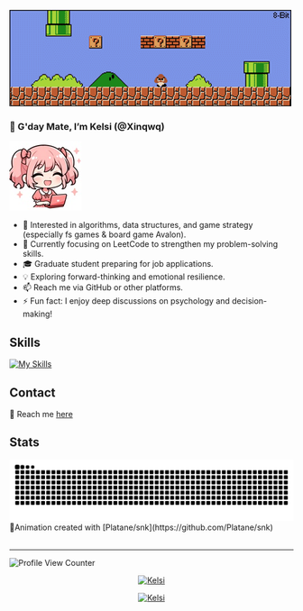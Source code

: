 ![Mario](assets/mario.gif)

### 👋 G'day Mate, I’m Kelsi (@Xinqwq)  
![16meme](assets/16meme_GithubRepo_S.jpg)



- 👀 Interested in algorithms, data structures, and game strategy (especially fs games & board game Avalon).  
- 🌱 Currently focusing on LeetCode to strengthen my problem-solving skills.  
- 🎓 Graduate student preparing for job applications.  
- 💡 Exploring forward-thinking and emotional resilience.  
- 📫 Reach me via GitHub or other platforms.  
- ⚡ Fun fact: I enjoy deep discussions on psychology and decision-making!

## Skills
[![My Skills](https://skillicons.dev/icons?i=java,nodejs,css,javascript,react,py,docker,linux,mysql,mongodb,nginx,redis,bitbucket,github,figma,unreal,blender&theme=dark)](https://github.com/Xinqwq)
<!--[![My Skills](https://skillicons.dev/icons?i=java,nodejs,css,javascript,react,py,docker,linux,mysql,mongodb,nginx,redis,bitbucket,github,figma,unreal,blender&theme=light)](https://github.com/Xinqwq)-->


## Contact
📩 Reach me [here](https://xeinacc.cn)

## Stats 
<!--Snake Contributions-->
<picture>
  <source media="(prefers-color-scheme: dark)" srcset="https://raw.githubusercontent.com/Xinqwq/Xinqwq/output/github-contribution-grid-snake-dark.svg">
  <source media="(prefers-color-scheme: light)" srcset="https://raw.githubusercontent.com/Xinqwq/Xinqwq/output/github-contribution-grid-snake.svg">
  <img alt="github-snake" src="https://raw.githubusercontent.com/Xinqwq/Xinqwq/output/github-contribution-grid-snake.svg">
</picture>
<br>
🐍Animation created with [Platane/snk](https://github.com/Platane/snk)
<br>
<br>

---

![Profile View Counter](https://komarev.com/ghpvc/?username=Xinqwq&style=for-the-badge)

<p align="center">
  <a href="https://count.getloli.com" target="_blank">
    <img alt="Kelsi" src="https://count.getloli.com/@Xinqwq.github?name=Xinqwq.github&theme=booru-lewd&padding=7&offset=0&align=top&scale=1&pixelated=1&darkmode=auto">
  </a>
</p>
<p align="center">
  <a href="https://count.getloli.com" target="_blank">
    <img alt="Kelsi" src="https://count.getloli.com/@Xinqwq.github?name=Xinqwq.github&theme=booru-mjg&padding=7&offset=0&align=top&scale=1&pixelated=1&darkmode=auto">
  </a>
</p>

<!-- ## Star History

<a href="https://www.star-history.com/#azl397985856/leetcode&Date">

 <picture>
   <source media="(prefers-color-scheme: dark)" srcset="https://api.star-history.com/svg?repos=azl397985856/leetcode&type=Date&theme=dark" />
   <source media="(prefers-color-scheme: light)" srcset="https://api.star-history.com/svg?repos=azl397985856/leetcode&type=Date" />
   <img alt="Star History Chart" src="https://api.star-history.com/svg?repos=azl397985856/leetcode&type=Date" />
 </picture>
</a>
-->

